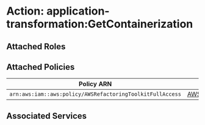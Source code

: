 # Action: application-transformation:GetContainerization

## Attached Roles

## Attached Policies

| Policy ARN | Policy Name |
|------------|-------------|
| `arn:aws:iam::aws:policy/AWSRefactoringToolkitFullAccess` | [AWSRefactoringToolkitFullAccess](../policies.md#awsrefactoringtoolkitfullaccess) |

## Associated Services

